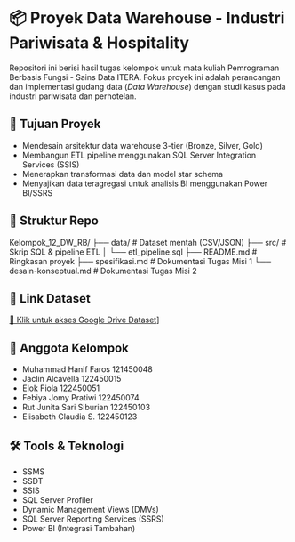 # 📦 Proyek Data Warehouse - Industri Pariwisata & Hospitality

Repositori ini berisi hasil tugas kelompok untuk mata kuliah Pemrograman Berbasis Fungsi - Sains Data ITERA. Fokus proyek ini adalah perancangan dan implementasi gudang data (*Data Warehouse*) dengan studi kasus pada industri pariwisata dan perhotelan.

## 📌 Tujuan Proyek

- Mendesain arsitektur data warehouse 3-tier (Bronze, Silver, Gold)
- Membangun ETL pipeline menggunakan SQL Server Integration Services (SSIS)
- Menerapkan transformasi data dan model star schema
- Menyajikan data teragregasi untuk analisis BI menggunakan Power BI/SSRS

## 📂 Struktur Repo
Kelompok_12_DW_RB/
├── data/ # Dataset mentah (CSV/JSON)
├── src/ # Skrip SQL & pipeline ETL
│ └── etl_pipeline.sql
├── README.md # Ringkasan proyek
├── spesifikasi.md # Dokumentasi Tugas Misi 1
└── desain-konseptual.md # Dokumentasi Tugas Misi 2


## 🔗 Link Dataset

[📁 Klik untuk akses Google Drive Dataset]((https://drive.google.com/drive/folders/1zggjDmz0dMsSoUHtLcN2jI1yqRf_HG5_?usp=sharing))]

## 👥 Anggota Kelompok

- Muhammad Hanif Faros     121450048
- Jaclin Alcavella 	       122450015
- Elok Fiola		             122450051
- Febiya Jomy Pratiwi      122450074
- Rut Junita Sari Siburian 122450103
- Elisabeth Claudia S.	    122450123

## 🛠 Tools & Teknologi

- SSMS
- SSDT
- SSIS
- SQL Server Profiler
- Dynamic Management Views (DMVs)
- SQL Server Reporting Services (SSRS)
- Power BI (Integrasi Tambahan)


